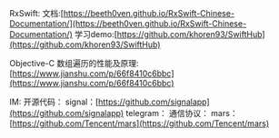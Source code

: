 RxSwift:
文档:[https://beeth0ven.github.io/RxSwift-Chinese-Documentation/](https://beeth0ven.github.io/RxSwift-Chinese-Documentation/)
学习demo:[https://github.com/khoren93/SwiftHub](https://github.com/khoren93/SwiftHub)

Objective-C 数组遍历的性能及原理:[https://www.jianshu.com/p/66f8410c6bbc](https://www.jianshu.com/p/66f8410c6bbc)

IM:
开源代码：
signal：[https://github.com/signalapp](https://github.com/signalapp) 
telegram：
通信协议：
mars：[https://github.com/Tencent/mars](https://github.com/Tencent/mars)